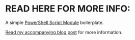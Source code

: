# READ HERE FOR MORE INFO:

A simple [PowerShell Script Module][script_module] boilerplate.

[Read my accompanying blog post][zduck] for more information.

[zduck]: http://zduck.com/2013/powershell-script-module-boilerplate
[script_module]: http://msdn.microsoft.com/en-us/library/dd878340(v=vs.85).aspx
